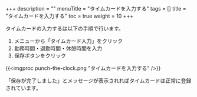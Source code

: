+++
description = ""
menuTitle = "タイムカードを入力する"
tags = []
title = "タイムカードを入力する"
toc = true
weight = 10
+++

タイムカードの入力するは以下の手順で行います。

1. メニューから「タイムカード入力」をクリック
1. 勤務時間・退勤時間・休憩時間を入力
1. 保存ボタンをクリック

{{<imgproc punch-the-clock.png "タイムカードを入力する" />}}

「保存が完了しました」とメッセージが表示されればタイムカードは正常に登録されています。
